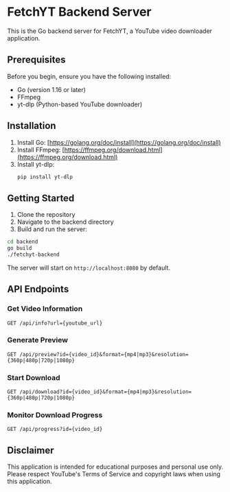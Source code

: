 
# FetchYT Backend Server

This is the Go backend server for FetchYT, a YouTube video downloader application.

## Prerequisites

Before you begin, ensure you have the following installed:
- Go (version 1.16 or later)
- FFmpeg
- yt-dlp (Python-based YouTube downloader)

## Installation

1. Install Go: [https://golang.org/doc/install](https://golang.org/doc/install)
2. Install FFmpeg: [https://ffmpeg.org/download.html](https://ffmpeg.org/download.html)
3. Install yt-dlp:
   ```bash
   pip install yt-dlp
   ```

## Getting Started

1. Clone the repository
2. Navigate to the backend directory
3. Build and run the server:

```bash
cd backend
go build
./fetchyt-backend
```

The server will start on `http://localhost:8080` by default.

## API Endpoints

### Get Video Information
```
GET /api/info?url={youtube_url}
```

### Generate Preview
```
GET /api/preview?id={video_id}&format={mp4|mp3}&resolution={360p|480p|720p|1080p}
```

### Start Download
```
GET /api/download?id={video_id}&format={mp4|mp3}&resolution={360p|480p|720p|1080p}
```

### Monitor Download Progress
```
GET /api/progress?id={video_id}
```

## Disclaimer

This application is intended for educational purposes and personal use only. Please respect YouTube's Terms of Service and copyright laws when using this application.
